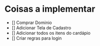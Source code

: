 # Coisas a implementar

- [] Comprar Dominio
- [] Adicionar Tela de Cadastro
- [] Adicionar todos os itens do cardápio
- [] Criar regras para login
